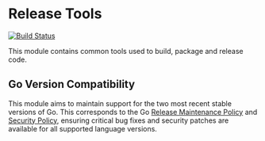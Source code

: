 # Release Tools

[![Build Status](https://circleci.com/gh/sylabs/release-tools.svg?style=shield)](https://circleci.com/gh/sylabs/workflows/release-tools)

This module contains common tools used to build, package and release code.

## Go Version Compatibility

This module aims to maintain support for the two most recent stable versions of Go. This corresponds to the Go [Release Maintenance Policy](https://github.com/golang/go/wiki/Go-Release-Cycle#release-maintenance) and [Security Policy](https://golang.org/security), ensuring critical bug fixes and security patches are available for all supported language versions.
